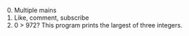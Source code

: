 0. Multiple mains
1. Like, comment, subscribe
2. 0 > 972? This program prints the largest of three integers.
